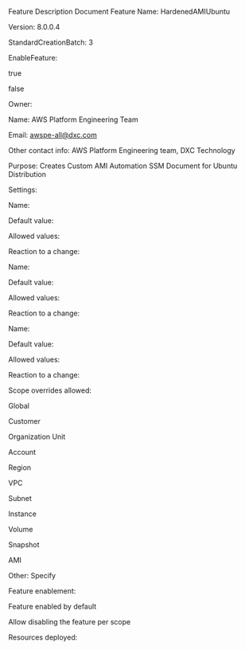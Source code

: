 Feature Description Document
Feature Name: HardenedAMIUbuntu

Version: 8.0.0.4

StandardCreationBatch: 3

EnableFeature:

 true

 false

Owner:

Name: AWS Platform Engineering Team

Email: awspe-all@dxc.com

Other contact info: AWS Platform Engineering team, DXC Technology

Purpose: Creates Custom AMI Automation SSM Document for Ubuntu Distribution

Settings:

Name:

Default value:

Allowed values:

Reaction to a change:

Name:

Default value:

Allowed values:

Reaction to a change:

Name:

Default value:

Allowed values:

Reaction to a change:

Scope overrides allowed:

 Global

 Customer

 Organization Unit

 Account

 Region

 VPC

 Subnet

 Instance

 Volume

 Snapshot

 AMI

 Other: Specify

Feature enablement:

 Feature enabled by default

 Allow disabling the feature per scope

Resources deployed:
